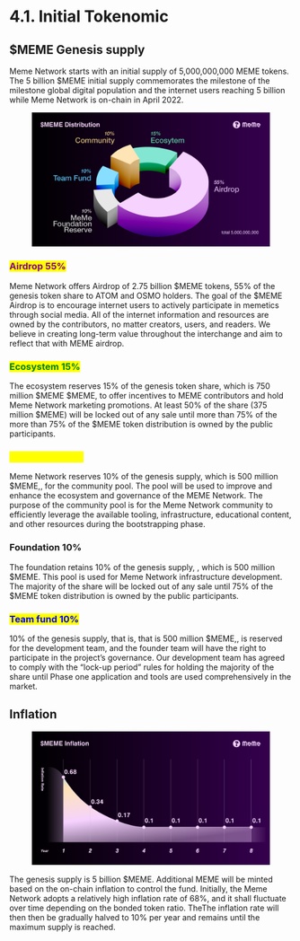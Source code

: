 # 4.1. Initial Tokenomic

## $MEME Genesis supply

Meme Network starts with an initial supply of 5,000,000,000 MEME tokens. The 5 billion $MEME initial supply commemorates the milestone of the milestone global digital population and the internet users reaching 5 billion while Meme Network is on-chain in April 2022.

<figure><img src="../.gitbook/assets/gitbook_distribution.jpg" alt=""><figcaption></figcaption></figure>

### <mark style="color:purple;">Airdrop 55%</mark>

Meme Network offers Airdrop of 2.75 billion $MEME tokens, 55% of the genesis token share to ATOM and OSMO holders. The goal of the $MEME Airdrop is to encourage internet users to actively participate in memetics through social media. All of the internet information and resources are owned by the contributors, no matter creators, users, and readers. We believe in creating long-term value throughout the interchange and aim to reflect that with MEME airdrop.

### <mark style="color:green;">Ecosystem 15%</mark>

The ecosystem reserves 15% of the genesis token share, which is 750 million $MEME $MEME, to offer incentives to MEME contributors and hold Meme Network marketing promotions. At least 50% of the share (375 million $MEME) will be locked out of any sale until more than 75% of the more than 75% of the $MEME token distribution is owned by the public participants.

### <mark style="color:yellow;">Community 10%</mark>

Meme Network reserves 10% of the genesis supply, which is 500 million $MEME,, for the community pool. The pool will be used to improve and enhance the ecosystem and governance of the MEME Network. The purpose of the community pool is for the Meme Network community to efficiently leverage the available tooling, infrastructure, educational content, and other resources during the bootstrapping phase.

### Foundation 10%

The foundation retains 10% of the genesis supply, , which is 500 million $MEME. This pool is used for Meme Network infrastructure development. The majority of the share will be locked out of any sale until 75% of the $MEME token distribution is owned by the public participants.

### <mark style="color:blue;">Team fund 10%</mark>

10% of the genesis supply, that is, that is 500 million $MEME,, is reserved for the development team, and the founder team will have the right to participate in the project’s governance. Our development team has agreed to comply with the “lock-up period” rules for holding the majority of the share until Phase one application and tools are used comprehensively in the market.

## Inflation

<figure><img src="../.gitbook/assets/gitbook_inflation.jpg" alt=""><figcaption></figcaption></figure>

The genesis supply is 5 billion $MEME. Additional MEME will be minted based on the on-chain inflation to control the fund. Initially, the Meme Network adopts a relatively high inflation rate of 68%, and it shall fluctuate over time depending on the bonded token ratio. TheThe inflation rate will then then be gradually halved to 10% per year and remains until the maximum supply is reached.
